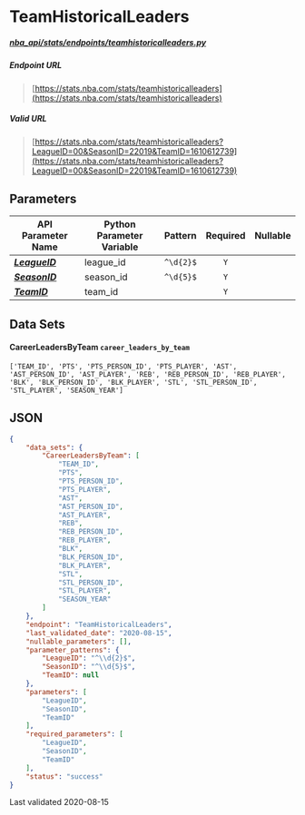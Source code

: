 # TeamHistoricalLeaders
##### [nba_api/stats/endpoints/teamhistoricalleaders.py](https://github.com/swar/nba_api/blob/master/nba_api/stats/endpoints/teamhistoricalleaders.py)

##### Endpoint URL
>[https://stats.nba.com/stats/teamhistoricalleaders](https://stats.nba.com/stats/teamhistoricalleaders)

##### Valid URL
>[https://stats.nba.com/stats/teamhistoricalleaders?LeagueID=00&SeasonID=22019&TeamID=1610612739](https://stats.nba.com/stats/teamhistoricalleaders?LeagueID=00&SeasonID=22019&TeamID=1610612739)

## Parameters
API Parameter Name | Python Parameter Variable | Pattern | Required | Nullable
------------ | ------------ | :-----------: | :---: | :---:
[_**LeagueID**_](https://github.com/swar/nba_api/blob/master/docs/nba_api/stats/library/parameters.md#LeagueID) | league_id | `^\d{2}$` | `Y` |  | 
[_**SeasonID**_](https://github.com/swar/nba_api/blob/master/docs/nba_api/stats/library/parameters.md#SeasonID) | season_id | `^\d{5}$` | `Y` |  | 
[_**TeamID**_](https://github.com/swar/nba_api/blob/master/docs/nba_api/stats/library/parameters.md#TeamID) | team_id |  | `Y` |  | 

## Data Sets
#### CareerLeadersByTeam `career_leaders_by_team`
```text
['TEAM_ID', 'PTS', 'PTS_PERSON_ID', 'PTS_PLAYER', 'AST', 'AST_PERSON_ID', 'AST_PLAYER', 'REB', 'REB_PERSON_ID', 'REB_PLAYER', 'BLK', 'BLK_PERSON_ID', 'BLK_PLAYER', 'STL', 'STL_PERSON_ID', 'STL_PLAYER', 'SEASON_YEAR']
```


## JSON
```json
{
    "data_sets": {
        "CareerLeadersByTeam": [
            "TEAM_ID",
            "PTS",
            "PTS_PERSON_ID",
            "PTS_PLAYER",
            "AST",
            "AST_PERSON_ID",
            "AST_PLAYER",
            "REB",
            "REB_PERSON_ID",
            "REB_PLAYER",
            "BLK",
            "BLK_PERSON_ID",
            "BLK_PLAYER",
            "STL",
            "STL_PERSON_ID",
            "STL_PLAYER",
            "SEASON_YEAR"
        ]
    },
    "endpoint": "TeamHistoricalLeaders",
    "last_validated_date": "2020-08-15",
    "nullable_parameters": [],
    "parameter_patterns": {
        "LeagueID": "^\\d{2}$",
        "SeasonID": "^\\d{5}$",
        "TeamID": null
    },
    "parameters": [
        "LeagueID",
        "SeasonID",
        "TeamID"
    ],
    "required_parameters": [
        "LeagueID",
        "SeasonID",
        "TeamID"
    ],
    "status": "success"
}
```

Last validated 2020-08-15